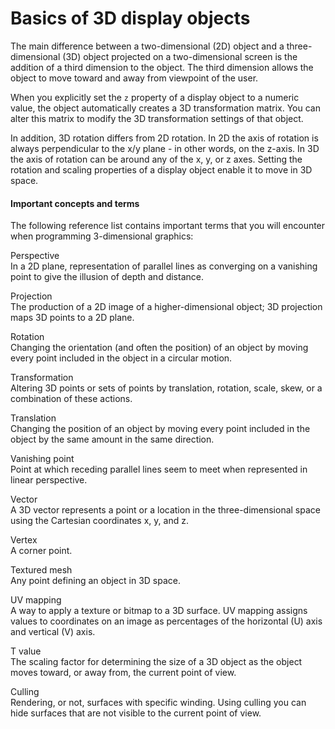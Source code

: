 # Basics of 3D display objects

<div>

The main difference between a two-dimensional (2D) object and a
three-dimensional (3D) object projected on a two-dimensional screen is the
addition of a third dimension to the object. The third dimension allows the
object to move toward and away from viewpoint of the user.

When you explicitly set the `z` property of a display object to a numeric value,
the object automatically creates a 3D transformation matrix. You can alter this
matrix to modify the 3D transformation settings of that object.

In addition, 3D rotation differs from 2D rotation. In 2D the axis of rotation is
always perpendicular to the x/y plane - in other words, on the z-axis. In 3D the
axis of rotation can be around any of the x, y, or z axes. Setting the rotation
and scaling properties of a display object enable it to move in 3D space.

<div>

#### Important concepts and terms

The following reference list contains important terms that you will encounter
when programming 3-dimensional graphics:

Perspective  
In a 2D plane, representation of parallel lines as converging on a vanishing
point to give the illusion of depth and distance.

Projection  
The production of a 2D image of a higher-dimensional object; 3D projection maps
3D points to a 2D plane.

Rotation  
Changing the orientation (and often the position) of an object by moving every
point included in the object in a circular motion.

Transformation  
Altering 3D points or sets of points by translation, rotation, scale, skew, or a
combination of these actions.

Translation  
Changing the position of an object by moving every point included in the object
by the same amount in the same direction.

Vanishing point  
Point at which receding parallel lines seem to meet when represented in linear
perspective.

Vector  
A 3D vector represents a point or a location in the three-dimensional space
using the Cartesian coordinates x, y, and z.

Vertex  
A corner point.

Textured mesh  
Any point defining an object in 3D space.

UV mapping  
A way to apply a texture or bitmap to a 3D surface. UV mapping assigns values to
coordinates on an image as percentages of the horizontal (U) axis and vertical
(V) axis.

T value  
The scaling factor for determining the size of a 3D object as the object moves
toward, or away from, the current point of view.

Culling  
Rendering, or not, surfaces with specific winding. Using culling you can hide
surfaces that are not visible to the current point of view.

</div>

</div>

<div>

<div>

</div>

</div>
